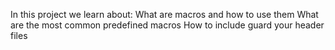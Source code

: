 In this project we learn about:
What are macros and how to use them
What are the most common predefined macros
How to include guard your header files
